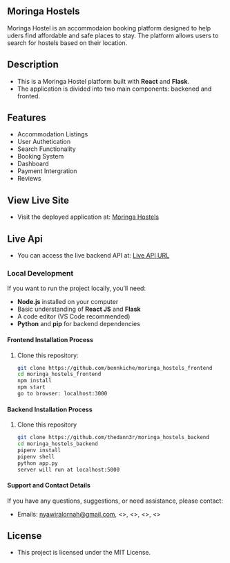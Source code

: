 ## Moringa Hostels ##
Moringa Hostel is an accommodaion booking platform designed to help uders find affordable and safe places to stay. The platform allows users to search for hostels based on their location.

## Description
- This is a Moringa Hostel  platform built with **React** and **Flask**. 
- The application is divided into two main components: backened and fronted.

## Features 
- Accommodation Listings
- User Authetication
- Search Functionality
- Booking System
- Dashboard
- Payment Intergration
- Reviews

## View Live Site 
- Visit the deployed application at: [Moringa Hostels](<https://moringa-hostels-frontend-1j6d.vercel.app/>)

## Live Api
- You can access the live backend API at: [Live API URL](<https://moringa-hostels-backend-ebzd.onrender.com/>)

### Local Development

If you want to run the project locally, you’ll need:

- **Node.js** installed on your computer
- Basic understanding of **React JS** and **Flask**
- A code editor (VS Code recommended)
- **Python** and **pip** for backend dependencies

#### Frontend Installation Process
1. Clone this repository:

   ```bash
   git clone https://github.com/bennkiche/moringa_hostels_frontend
   cd moringa_hostels_frontend
   npm install
   npm start
   go to browser: localhost:3000

#### Backend Installation Process
1. Clone this repository


   ```bash
   git clone https://github.com/thedann3r/moringa_hostels_backend
   cd moringa_hostels_backend
   pipenv install
   pipenv shell
   python app.py
   server will run at localhost:5000

#### Support and Contact Details

If you have any questions, suggestions, or need assistance, please contact:

- Emails: <nyawiralornah@gmail.com>, <>, <>, <>, <>

## License
- This project is licensed under the MIT License.



